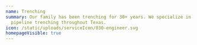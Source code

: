 ```yaml
---
name: Trenching
summary: Our family has been trenching for 30+ years. We specialize in rock and
  pipeline trenching throughout Texas.
icon: /static/uploads/serviceIcon/030-engineer.svg
homepageVisible: true
---
```

